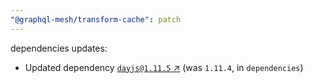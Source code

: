 ```yaml
---
"@graphql-mesh/transform-cache": patch
---
```


dependencies updates: 

- Updated dependency [`dayjs@1.11.5` ↗︎](https://www.npmjs.com/package/dayjs/v/1.11.5) (was `1.11.4`, in `dependencies`)
